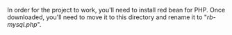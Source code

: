 In order for the project to work, you'll need to install red bean for PHP.
Once downloaded, you'll need to move it to this directory and rename it to "_rb-mysql.php_".